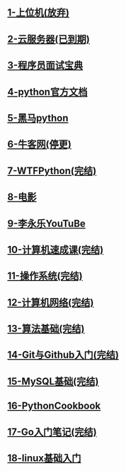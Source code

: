 ## [1-上位机(放弃)](./1-上位机.md)

## [2-云服务器(已到期)](./2-云服务器.md)

## [3-程序员面试宝典](./3-程序员面试宝典.md)

## [4-python官方文档](./4-python官方文档.md)

## [5-黑马python](./5-黑马python.md)

## [6-牛客网(停更)](./6-牛客网.md)

## [7-WTFPython(完结)](./7-WTFPython.md)

## [8-电影](./8-电影.md)

## [9-李永乐YouTuBe](./9-李永乐YouTuBe.md)

## [10-计算机速成课(完结)](./10-计算机速成课.md)

## [11-操作系统(完结)](./11-操作系统_王道.md)

## [12-计算机网络(完结)](./12-计算机网络_王道.md)

## [13-算法基础(完结)](./13-算法基础.md)

## [14-Git与Github入门(完结)](./14-Git与GitHub入门.md)

## [15-MySQL基础(完结)](./15-MySQL基础.md)

## [16-PythonCookbook](./16-PythonCookbook.md)

## [17-Go入门笔记(完结)](./17-Go入门笔记.md)

## [18-linux基础入门](./18-linux基础入门.md)
